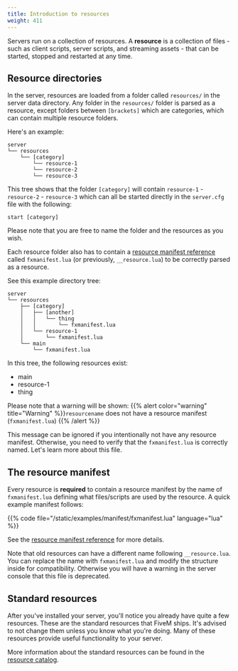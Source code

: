 ```yaml
---
title: Introduction to resources
weight: 411
---
```


Servers run on a collection of resources. A **resource** is a collection of files - such as client scripts, server
scripts, and streaming assets - that can be started, stopped and restarted at any time.

Resource directories
--------------------

In the server, resources are loaded from a folder called `resources/` in the server data directory. Any folder in
the `resources/` folder is parsed as a resource, except folders between `[brackets]` which are categories, which can
contain multiple resource folders. 

Here's an example:

```
server
└── resources
    └── [category]
        └── resource-1
        └── resource-2
        └── resource-3
```

This tree shows that the folder `[category]` will contain `resource-1` - `resource-2` - `resource-3` which can all be started directly in the `server.cfg` file with the following:

```
start [category]
```

Please note that you are free to name the folder and the resources as you wish.

Each resource folder also has to contain a [resource manifest reference][manifest-reference] called `fxmanifest.lua` (or previously, `__resource.lua`) to
be correctly parsed as a resource.

See this example directory tree:

```
server
└── resources
    ├── [category]
    │   ├── [another]
    │   │   └── thing
    │   │       └── fxmanifest.lua
    │   └── resource-1
    │       └── fxmanifest.lua
    └── main
        └── fxmanifest.lua
```

In this tree, the following resources exist:

-   main
-   resource-1
-   thing

Please note that a warning will be shown:
{{% alert color="warning" title="Warning" %}}`resourcename` does not have a resource manifest (`fxmanifest.lua`) {{% /alert %}}

This message can be ignored if you intentionally not have any resource manifest. Otherwise, you need to verify that the `fxmanifest.lua` is correctly named. Let's learn more about this file.

The resource manifest
---------------------

Every resource is **required** to contain a resource manifest by the name of `fxmanifest.lua` defining what files/scripts
are used by the resource. A quick example manifest follows:

{{%  code file="/static/examples/manifest/fxmanifest.lua" language="lua"  %}}

See the [resource manifest reference][manifest-reference] for more details.

Note that old resources can have a different name following `__resource.lua`. You can replace the name with `fxmanifest.lua` and modify the structure inside for compatibility. Otherwise you will have a warning in the server console that this file is deprecated.

Standard resources
------------------

After you've installed your server, you'll notice you already have quite a few resources. These are the standard
resources that FiveM ships. It's advised to not change them unless you know what you're doing. Many of
these resources provide useful functionality to your server.

More information about the standard resources can be found in the [resource catalog][resource-catalog].

[manifest-reference]: /docs/developers/scripting-reference/resource-manifest/resource-manifest/
[resource-catalog]: /docs/resources

